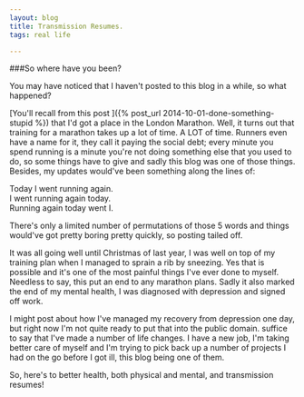 ```yaml
---
layout: blog
title: Transmission Resumes.
tags: real life

---
```


###So where have you been?

You may have noticed that I haven't posted to this blog in a while, so what happened?

[You'll recall from this post ]({% post_url 2014-10-01-done-something-stupid %}) that I'd got a place in the London Marathon. Well, it turns out that training for a marathon takes up a lot of time. A LOT of time. Runners even have a name for it, they call it paying the social debt; every minute you spend running is a minute you're not doing something else that you used to do, so some things have to give and sadly this blog was one of those things. Besides, my updates would've been something along the lines of:

Today I went running again.  
I went running again today.  
Running again today went I.

There's only a limited number of permutations of those 5 words and things would've got pretty boring pretty quickly, so posting tailed off.

It was all going well until Christmas of last year, I was well on top of my training plan when I managed to sprain a rib by sneezing. Yes that is possible and it's one of the most painful things I've ever done to myself. Needless to say, this put an end to any marathon plans. Sadly it also marked the end of my mental health, I was diagnosed with depression and signed off work.

I might post about how I've managed my recovery from depression one day, but right now I'm not quite ready to put that into the public domain. suffice to say that I've made a number of life changes. I have a new job, I'm taking better care of myself and I'm trying to pick back up a number of projects I had on the go before I got ill, this blog being one of them.

So, here's to better health, both physical and mental, and transmission resumes!
